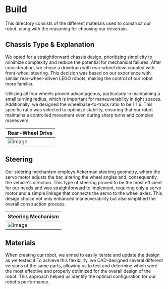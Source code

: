 Build
====

This directory consists of the different materials used to construct our robot, along with the reasoning for choosing our drivetrain. 

## Chassis Type & Explanation

We opted for a straightforward chassis design, prioritizing simplicity to minimize complexity and reduce the potential for mechanical failures. After consideration, we chose a drivetrain with rear-wheel drive coupled with front-wheel steering. This decision was based on our experience with similar rear-wheel-driven LEGO robots, making the control of our robot more familiar.

Utilizing all four wheels proved advantageous, particularly in maintaining a small turning radius, which is important for maneuverability in tight spaces. Additionally, we designed the wheelbase-to-track ratio to be 1:1.6. This specific ratio was selected to optimize stability, ensuring that our robot maintains a controlled movement even during sharp turns and complex maneuvers. 

| Rear-Wheel Drive |
| ---------------- |
| ![image](https://drive.google.com/uc?id=1Jf-CvguoRfaVFCoVMNndH-xFYlsa_ZU-) |

## Steering

Our steering mechanism employs Ackerman steering geometry, where the servo motor adjusts the bar, altering the wheel angles and, consequently, the vehicle's direction. This type of steering proved to be the most efficient for our needs and was straightforward to implement, requiring only a servo motor and a simple linkage that connects the servo to the wheel axles. This design choice not only enhanced maneuverability but also simplified the overall construction process.

| Steering Mechanism |
| --------------------------- |
| ![image](https://drive.google.com/uc?id=16rHeZFgRDMQf3lHZIuXqODQA6GuB-DN7) |

## Materials

When creating our robot, we aimed to easily iterate and update the design as we tested it.To achieve this flexibility, we CAD-designed several different versions of the same parts, allowing us to test and determine which were the most effective and properly optimized for the overall design of the robot. This approach helped us identify the optimal configuration for our robot's performance.
